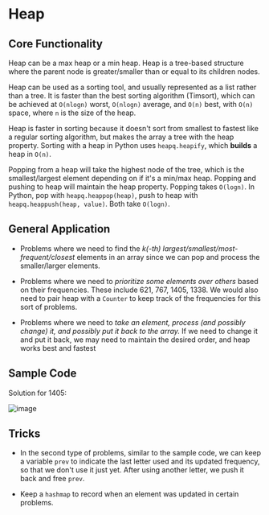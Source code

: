# Heap

## Core Functionality

Heap can be a max heap or a min heap. Heap is a tree-based structure where the parent node is greater/smaller than or equal to its children nodes.

Heap can be used as a sorting tool, and usually represented as a list rather than a tree.
It is faster than the best sorting algorithm (Timsort), which can be achieved at `O(nlogn)` worst, `O(nlogn)` average,
and `O(n)` best, with `O(n)` space, where `n` is the size of the heap.

Heap is faster in sorting because it doesn't sort from smallest to fastest like a regular sorting algorithm, but makes the array a tree with the heap property.
Sorting with a heap in Python uses `heapq.heapify`, which **builds** a heap in `O(n)`.

Popping from a heap will take the highest node of the tree, which is the smallest/largest element depending on if it's a min/max heap.
Popping and pushing to heap will maintain the heap property.
Popping takes `O(logn)`. In Python, pop with `heapq.heappop(heap)`, push to heap with `heapq.heappush(heap, value)`.
Both take `O(logn)`.

## General Application
- Problems where we need to find the *k(-th) largest/smallest/most-frequent/closest* elements in an array since we can pop and process the smaller/larger elements.

- Problems where we need to *prioritize some elements over others* based on their frequencies. These include 621, 767, 1405, 1338.
We would also need to pair heap with a `Counter` to keep track of the frequencies for this sort of problems.

- Problems where we need to *take an element, process (and possibly change) it, and possibly put it back to the array.*
If we need to change it and put it back, we may need to maintain the desired order, and heap works best and fastest

## Sample Code
Solution for 1405:

![image](https://user-images.githubusercontent.com/54465320/200936849-df2dda45-8e92-4391-ae7d-27f3788ee774.png)

## Tricks

- In the second type of problems, similar to the sample code, we can keep a variable `prev` to indicate the last letter used and its updated frequency, 
so that we don't use it just yet. After using another letter, we push it back and free `prev`.

- Keep a `hashmap` to record when an element was updated in certain problems.
